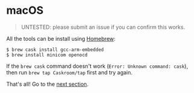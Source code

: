 # macOS

> UNTESTED: please submit an issue if you can confirm this works.

All the tools can be install using [Homebrew]:

[Homebrew]: http://brew.sh/

``` shell
$ brew cask install gcc-arm-embedded
$ brew install minicom openocd
```

If the `brew cask` command doesn't work (`Error: Unknown command: cask`), then run `brew tap
Caskroom/tap` first and try again.

That's all! Go to the [next section].

[next section]: setup/VERIFY.html
